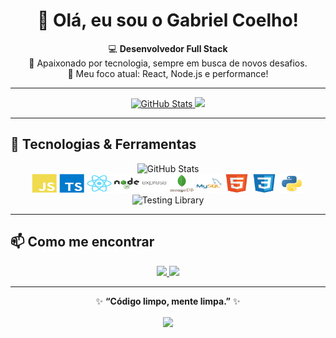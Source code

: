 <div align="center">

# 👋 Olá, eu sou o Gabriel Coelho!

💻 **Desenvolvedor Full Stack**  
🚀 Apaixonado por tecnologia, sempre em busca de novos desafios.  
🎯 Meu foco atual: React, Node.js e performance!

</div>

---

<div align="center">
  <a href="https://github.com/03gabriel-coelho">
    <img height="180em" alt="GitHub Stats" src="https://github-readme-stats.vercel.app/api?username=03gabriel-coelho&cardType=level&theme=jolly&preferLogin=false&bg_color=4848A8&title_color=FFF&locale=pt-BR&border_color=4848A" />
    <img height="180em" src="https://github-readme-stats.vercel.app/api/top-langs/?username=03gabriel-coelho&layout=compact&langs_count=7&theme=ambient_gradient&locale=pt-BR&border_color=4848A"/>
  </a>
</div>

---

## 🚀 Tecnologias & Ferramentas

<div align="center">
    <img height="180em" alt="GitHub Stats" src="https://github-readme-stats.vercel.app/api/top-langs/?username=03gabriel-coelho&hide_progress=true&layout=compact&theme=ambient_gradient&locale=pt-BR&border_color=4848A" />
</div>
<div align="center">
  <img alt="JavaScript" height="30" width="40" src="https://raw.githubusercontent.com/devicons/devicon/master/icons/javascript/javascript-plain.svg">
  <img alt="TypeScript" height="30" width="40" src="https://raw.githubusercontent.com/devicons/devicon/master/icons/typescript/typescript-plain.svg">
  <img alt="React" height="30" width="40" src="https://raw.githubusercontent.com/devicons/devicon/master/icons/react/react-original.svg">
  <img alt="Node.js" height="30" width="40" src="https://raw.githubusercontent.com/devicons/devicon/master/icons/nodejs/nodejs-original-wordmark.svg">
  <img alt="Express" height="30" width="40" src="https://raw.githubusercontent.com/devicons/devicon/master/icons/express/express-original-wordmark.svg">
  <img alt="MongoDB" height="30" width="40" src="https://raw.githubusercontent.com/devicons/devicon/master/icons/mongodb/mongodb-original-wordmark.svg">
  <img alt="MySQL" height="30" width="40" src="https://raw.githubusercontent.com/devicons/devicon/master/icons/mysql/mysql-original-wordmark.svg">
  <img alt="HTML5" height="30" width="40" src="https://raw.githubusercontent.com/devicons/devicon/master/icons/html5/html5-original.svg">
  <img alt="CSS3" height="30" width="40" src="https://raw.githubusercontent.com/devicons/devicon/master/icons/css3/css3-original.svg">
  <img alt="Python" height="30" width="40" src="https://raw.githubusercontent.com/devicons/devicon/master/icons/python/python-original.svg">
  <img alt="Testing Library" height="30" width="40" src="https://testing-library.com/img/octopus-64x64.png">
</div>

---

## 📫 Como me encontrar

<div align="center">
  <a href="mailto:coelho.tibbers@gmail.com">
    <img src="https://img.shields.io/badge/Gmail-D14836?style=for-the-badge&logo=gmail&logoColor=white" target="_blank">
  </a>
  <a href="https://www.linkedin.com/in/gabrielhenriquecoelho/" target="_blank">
    <img src="https://img.shields.io/badge/LinkedIn-0077B5?style=for-the-badge&logo=linkedin&logoColor=white" target="_blank">
  </a>
</div>

---

<div align="center">

✨ **“Código limpo, mente limpa.”** ✨

<img align="center" height="300" src="https://i.pinimg.com/564x/92/60/a5/9260a5f97f1cfb597a03ed981c2ad688.jpg">

</div>
